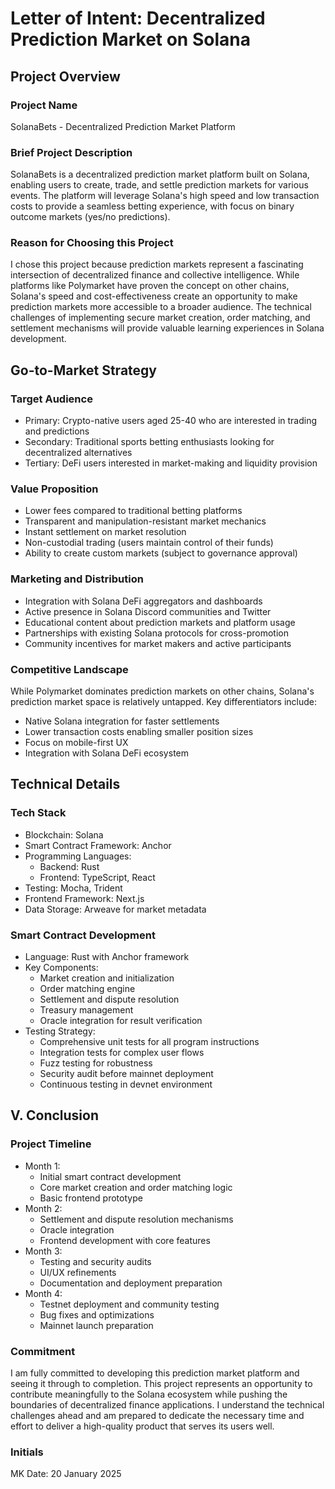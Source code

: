 # Letter of Intent: Decentralized Prediction Market on Solana

## Project Overview

### Project Name
SolanaBets - Decentralized Prediction Market Platform

### Brief Project Description
SolanaBets is a decentralized prediction market platform built on Solana, enabling users to create, trade, and settle prediction markets for various events. The platform will leverage Solana's high speed and low transaction costs to provide a seamless betting experience, with focus on binary outcome markets (yes/no predictions).

### Reason for Choosing this Project
I chose this project because prediction markets represent a fascinating intersection of decentralized finance and collective intelligence. While platforms like Polymarket have proven the concept on other chains, Solana's speed and cost-effectiveness create an opportunity to make prediction markets more accessible to a broader audience. The technical challenges of implementing secure market creation, order matching, and settlement mechanisms will provide valuable learning experiences in Solana development.

## Go-to-Market Strategy

### Target Audience
- Primary: Crypto-native users aged 25-40 who are interested in trading and predictions
- Secondary: Traditional sports betting enthusiasts looking for decentralized alternatives
- Tertiary: DeFi users interested in market-making and liquidity provision

### Value Proposition
- Lower fees compared to traditional betting platforms
- Transparent and manipulation-resistant market mechanics
- Instant settlement on market resolution
- Non-custodial trading (users maintain control of their funds)
- Ability to create custom markets (subject to governance approval)

### Marketing and Distribution
- Integration with Solana DeFi aggregators and dashboards
- Active presence in Solana Discord communities and Twitter
- Educational content about prediction markets and platform usage
- Partnerships with existing Solana protocols for cross-promotion
- Community incentives for market makers and active participants

### Competitive Landscape
While Polymarket dominates prediction markets on other chains, Solana's prediction market space is relatively untapped. Key differentiators include:
- Native Solana integration for faster settlements
- Lower transaction costs enabling smaller position sizes
- Focus on mobile-first UX
- Integration with Solana DeFi ecosystem

## Technical Details

### Tech Stack
- Blockchain: Solana
- Smart Contract Framework: Anchor
- Programming Languages: 
  - Backend: Rust
  - Frontend: TypeScript, React
- Testing: Mocha, Trident
- Frontend Framework: Next.js
- Data Storage: Arweave for market metadata

### Smart Contract Development
- Language: Rust with Anchor framework
- Key Components:
  - Market creation and initialization
  - Order matching engine
  - Settlement and dispute resolution
  - Treasury management
  - Oracle integration for result verification
- Testing Strategy:
  - Comprehensive unit tests for all program instructions
  - Integration tests for complex user flows
  - Fuzz testing for robustness
  - Security audit before mainnet deployment
  - Continuous testing in devnet environment

## V. Conclusion

### Project Timeline
- Month 1:
  - Initial smart contract development
  - Core market creation and order matching logic
  - Basic frontend prototype
- Month 2:
  - Settlement and dispute resolution mechanisms
  - Oracle integration
  - Frontend development with core features
- Month 3:
  - Testing and security audits
  - UI/UX refinements
  - Documentation and deployment preparation
- Month 4:
  - Testnet deployment and community testing
  - Bug fixes and optimizations
  - Mainnet launch preparation

### Commitment
I am fully committed to developing this prediction market platform and seeing it through to completion. This project represents an opportunity to contribute meaningfully to the Solana ecosystem while pushing the boundaries of decentralized finance applications. I understand the technical challenges ahead and am prepared to dedicate the necessary time and effort to deliver a high-quality product that serves its users well.

### Initials
MK
Date: 20 January 2025

